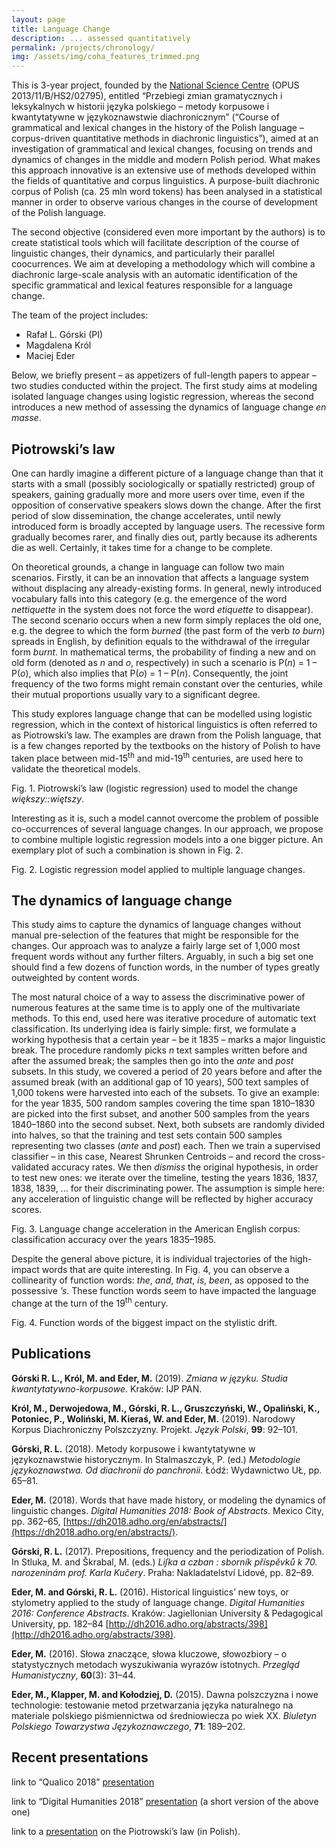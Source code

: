 ```yaml
---
layout: page
title: Language Change
description: ... assessed quantitatively
permalink: /projects/chronology/
img: /assets/img/coha_features_trimmed.png
---
```






This is 3-year project, founded by the [National Science Centre](https://ncn.gov.pl/?language=en) (OPUS 2013/11/B/HS2/02795), entitled “Przebiegi zmian gramatycznych i leksykalnych w historii języka polskiego – metody korpusowe i kwantytatywne w językoznawstwie diachronicznym” (“Course of grammatical and lexical changes in the history of the Polish language – corpus-driven quantitative methods in diachronic linguistics”), aimed at an investigation of grammatical and lexical changes, focusing on trends and dynamics of changes in the middle and modern Polish period. What makes this approach innovative is an extensive use of methods developed within the fields of quantitative and corpus linguistics. A purpose-built diachronic corpus of Polish (ca. 25 mln word tokens) has been analysed in a statistical manner in order to observe various changes in the course of development of the Polish language.

The second objective (considered even more important by the authors) is to create statistical tools which will facilitate description of the course of linguistic changes, their dynamics, and particularly their parallel coocurrences. We aim at developing a methodology which will combine a diachronic large-scale analysis with an automatic identification of the specific grammatical and lexical features responsible for a language change.

The team of the project includes:

* Rafał L. Górski (PI)
* Magdalena Król
* Maciej Eder

Below, we briefly present – as appetizers of full-length papers to appear – two studies conducted within the project. The first study aims at modeling isolated language changes using logistic regression, whereas the second introduces a new method of assessing the dynamics of language change _en masse_.


## Piotrowski’s law

One can hardly imagine a different picture of a language change than that it starts with a small (possibly sociologically or spatially restricted) group of speakers, gaining gradually more and more users over time, even if the opposition of conservative speakers slows down the change. After the first period of slow dissemination, the change accelerates, until newly introduced form is broadly accepted by language users. The recessive form gradually becomes rarer, and finally dies out, partly because its adherents die as well. Certainly, it takes time for a change to be complete.

On theoretical grounds, a change in language can follow two main scenarios. Firstly, it can be an innovation that affects a language system without displacing any already-existing forms. In general, newly introduced vocabulary falls into this category (e.g. the emergence of the word _nettiquette_ in the system does not force the word _etiquette_ to disappear). The second scenario occurs when a new form simply replaces the old one, e.g. the degree to which the form _burned_ (the past form of the verb _to burn_) spreads in English, by definition equals to the withdrawal of the irregular form _burnt_. In mathematical terms, the probability of finding a new and on old form (denoted as _n_ and _o_, respectively) in such a scenario is P(_n_) = 1 – P(_o_), which also implies that P(_o_) = 1 – P(_n_). Consequently, the joint frequency of the two forms might remain constant over the centuries, while their mutual proportions usually vary to a significant degree.

This study explores language change that can be modelled using logistic regression, which in the context of historical linguistics is often referred to as Piotrowski’s law. The examples are drawn from the Polish language, that is a few changes reported by the textbooks on the history of Polish to have taken place between mid-15<sup>th</sup> and mid-19<sup>th</sup> centuries, are used here to validate the theoretical models.

<div>
    <img class="col three left" src="{{ site.baseurl }}/assets/img/piotrowski_wiekszy.png" alt="" title="Piotrowski’s law (logistic regression) used to model the change większy::więtszy"/>
</div>
<div class="col three caption">
    Fig. 1. Piotrowski’s law (logistic regression) used to model the change <i>większy::więtszy</i>.
</div>


Interesting as it is, such a model cannot overcome the problem of possible co-occurrences of several language changes. In our approach, we propose to combine multiple logistic regression models into a one bigger picture. An exemplary plot of such a combination is shown in Fig. 2.


<div>
    <img class="col three left" src="{{ site.baseurl }}/assets/img/piotrowski_multiple.png" alt="" title="Logistic regression model applied to multiple language changes"/>
</div>
<div class="col three caption">
    Fig. 2. Logistic regression model applied to multiple language changes.
</div>



## The dynamics of language change

This study aims to capture the dynamics of language changes without manual pre-selection of the features that might be responsible for the changes. Our approach was to analyze a fairly large set of 1,000 most frequent words without any further filters. Arguably, in such a big set one should find a few dozens of function words, in the number of types greatly outweighted by content words.

The most natural choice of a way to assess the discriminative power of numerous features at the same time is to apply one of the multivariate methods. To this end, used here was iterative procedure of automatic text classification. Its underlying idea is fairly simple: first, we formulate a working hypothesis that a certain year – be it 1835 – marks a major linguistic break. The procedure randomly picks _n_ text samples written before and after the assumed break; the samples then go into the _ante_ and _post_ subsets. In this study, we covered a period of 20 years before and after the assumed break (with an additional gap of 10 years), 500 text samples of 1,000 tokens were harvested into each of the subsets. To give an example: for the year 1835, 500 random samples covering the time span 1810–1830 are picked into the first subset, and another 500 samples from the years 1840–1860 into the second subset. Next, both subsets are randomly divided into halves, so that the training and test sets contain 500 samples representing two classes (_ante_ and _post_) each. Then we train a supervised classifier – in this case, Nearest Shrunken Centroids – and record the cross-validated accuracy rates. We then _dismiss_ the original hypothesis, in order to test new ones: we iterate over the timeline, testing the years 1836, 1837, 1838, 1839, ... for their discriminating power. The assumption is simple here: any acceleration of linguistic change will be reflected by higher accuracy scores.


<div>
    <img class="col three left" src="{{ site.baseurl }}/assets/img/coha_accuracy.png" alt="" title="Language change accelleration in the American English corpus: classification accuracy over the years 1835–1985"/>
</div>
<div class="col three caption">
    Fig. 3. Language change acceleration in the American English corpus: classification accuracy over the years 1835–1985.
</div>


Despite the general above picture, it is individual trajectories of the high-impact words that are quite interesting. In Fig. 4, you can observe a collinearity of function words: _the_, _and_, _that_, _is_, _been_, as opposed to the possessive _’s_. These function words seem to have impacted the language change at the turn of the 19<sup>th</sup> century.

<div>
    <img class="col three left" src="{{ site.baseurl }}/assets/img/coha_funciton_words.png" alt="" title="Function words of the biggest impact on the stylistic drift"/>
</div>
<div class="col three caption">
    Fig. 4. Function words of the biggest impact on the stylistic drift.
</div>







## Publications

**Górski R. L., Król, M. and Eder, M.** (2019). _Zmiana w języku. Studia kwantytatywno-korpusowe_. Kraków: IJP PAN.

**Król, M., Derwojedowa, M., Górski, R. L., Gruszczyński, W., Opaliński, K., Potoniec, P., Woliński, M. Kieraś, W. and Eder, M.** (2019). Narodowy Korpus Diachroniczny Polszczyzny. Projekt. *Język Polski*, **99**: 92–101.

**Górski, R. L.** (2018). Metody korpusowe i kwantytatywne w językoznawstwie historycznym. In Stalmaszczyk, P. (ed.) _Metodologie językoznawstwa. Od diachronii do panchronii_. Łódź: Wydawnictwo UŁ, pp. 65–81.

**Eder, M.** (2018). Words that have made history, or modeling the dynamics of linguistic changes. _Digital Humanities 2018: Book of Abstracts_. Mexico City, pp. 362–65, [https://dh2018.adho.org/en/abstracts/](https://dh2018.adho.org/en/abstracts/).

**Górski, R. L.** (2017). Prepositions, frequency and the periodization of Polish. In Stluka, M. and Škrabal, M. (eds.) _Liſka a czban : sborník příspěvků k 70. narozeninám prof. Karla Kučery_. Praha: Nakladatelství Lidové, pp. 82–89.

**Eder, M. and Górski, R. L.** (2016). Historical linguistics’ new toys, or stylometry applied to the study of language change. _Digital Humanities 2016: Conference Abstracts_. Kraków: Jagiellonian University & Pedagogical University, pp. 182–84 [http://dh2016.adho.org/abstracts/398](http://dh2016.adho.org/abstracts/398).

**Eder, M.** (2016). Słowa znaczące, słowa kluczowe, słowozbiory – o statystycznych metodach wyszukiwania wyrazów istotnych. _Przegląd Humanistyczny_, **60**(3): 31–44.

**Eder, M., Klapper, M. and Kołodziej, D.** (2015). Dawna polszczyzna i nowe technologie: testowanie metod przetwarzania języka naturalnego na materiale  polskiego piśmiennictwa od średniowiecza po wiek XX. _Biuletyn Polskiego Towarzystwa Językoznawczego_, **71**: 189–202.



## Recent presentations

link to “Qualico 2018” [presentation](https://computationalstylistics.github.io/history_of_words/)

link to “Digital Humanities 2018” [presentation](https://computationalstylistics.github.io/history_of_words/dh2018_presentation.html) (a short version of the above one)

link to a [presentation](https://computationalstylistics.github.io/presentations/diachronia_piotrowski_sredniopolski/prezentacja_diachronia.html) on the Piotrowski’s law (in Polish).



